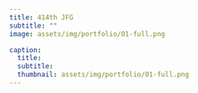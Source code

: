 ```yaml
---
title: 414th JFG
subtitle: ""
image: assets/img/portfolio/01-full.png

caption:
  title: 
  subtitle: 
  thumbnail: assets/img/portfolio/01-full.png
---
```

